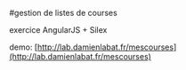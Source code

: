 #gestion de listes de courses

exercice AngularJS + Silex

demo: [http://lab.damienlabat.fr/mescourses](http://lab.damienlabat.fr/mescourses)
